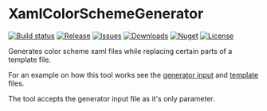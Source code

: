 # XamlColorSchemeGenerator

[![Build status](https://img.shields.io/appveyor/ci/batzen/XamlColorSchemeGenerator.svg?style=flat-square)](https://ci.appveyor.com/project/batzen/XamlColorSchemeGenerator)
[![Release](https://img.shields.io/github/release/batzen/XamlColorSchemeGenerator.svg?style=flat-square)](https://github.com/batzen/XamlColorSchemeGenerator/releases/latest)
[![Issues](https://img.shields.io/github/issues/batzen/XamlColorSchemeGenerator.svg?style=flat-square)](https://github.com/batzen/XamlColorSchemeGenerator/issues)
[![Downloads](https://img.shields.io/nuget/dt/XamlColorSchemeGenerator.svg?style=flat-square)](http://www.nuget.org/packages/XamlColorSchemeGenerator/)
[![Nuget](https://img.shields.io/nuget/vpre/XamlColorSchemeGenerator.svg?style=flat-square)](http://nuget.org/packages/XamlColorSchemeGenerator)
[![License](https://img.shields.io/badge/license-MIT-blue.svg?style=flat-square)](https://github.com/batzen/XamlColorSchemeGenerator/blob/master/License.txt)

Generates color scheme xaml files while replacing certain parts of a template file.

For an example on how this tool works see the [generator input](src/GeneratorParameters.json) and [template](src/Accent.Template.xaml) files.

The tool accepts the generator input file as it's only parameter.